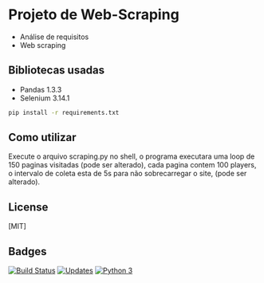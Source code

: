 # Projeto de Web-Scraping

* Análise de requisitos
* Web scraping

## Bibliotecas usadas

* Pandas 1.3.3
* Selenium 3.14.1
```bash
pip install -r requirements.txt
```

## Como utilizar

Execute o arquivo scraping.py no shell, o programa executara uma loop de 150 paginas visitadas (pode ser alterado), cada pagina contem 100 players, o intervalo de coleta esta de 5s para não sobrecarregar o site, (pode ser alterado).

## License
[MIT]

## Badges
[![Build Status](https://app.travis-ci.com/ValadaresX/Warcraftlogs_statistic.svg?branch=main)](https://app.travis-ci.com/ValadaresX/Warcraftlogs_statistic)
[![Updates](https://pyup.io/repos/github/ValadaresX/Warcraftlogs_statistic/shield.svg)](https://pyup.io/repos/github/ValadaresX/Warcraftlogs_statistic/)
[![Python 3](https://pyup.io/repos/github/ValadaresX/Warcraftlogs_statistic/python-3-shield.svg)](https://pyup.io/repos/github/ValadaresX/Warcraftlogs_statistic/)
